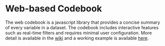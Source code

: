 # Web-based Codebook

The web codebook is a javascript library that provides a concise summary of every variable in a dataset. The codebook includes interactive features such as real-time filters and requires minimal user configuration. More detail is available in the [wiki](https://github.com/RhoInc/web-codebook/wiki) and a working example is available [here](https://rhoinc.github.io/viz-library/examples/0009-web-codebook-demo/example.html).
